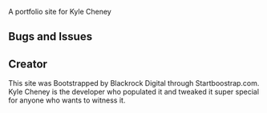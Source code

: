 A portfolio site for Kyle Cheney

## Bugs and Issues

## Creator

This site was Bootstrapped by Blackrock Digital through Startboostrap.com. Kyle Cheney is the developer who populated it and tweaked it super special for anyone who wants to witness it.
